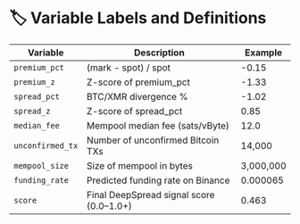 # 🏷 Variable Labels and Definitions

| Variable         | Description                                   | Example |
|------------------|-----------------------------------------------|---------|
| `premium_pct`    | (mark - spot) / spot                          | -0.15   |
| `premium_z`      | Z-score of premium_pct                        | -1.33   |
| `spread_pct`     | BTC/XMR divergence %                          | -1.02   |
| `spread_z`       | Z-score of spread_pct                         | 0.85    |
| `median_fee`     | Mempool median fee (sats/vByte)               | 12.0    |
| `unconfirmed_tx` | Number of unconfirmed Bitcoin TXs             | 14,000  |
| `mempool_size`   | Size of mempool in bytes                      | 3,000,000 |
| `funding_rate`   | Predicted funding rate on Binance             | 0.000065 |
| `score`          | Final DeepSpread signal score (0.0–1.0+)      | 0.463   |
